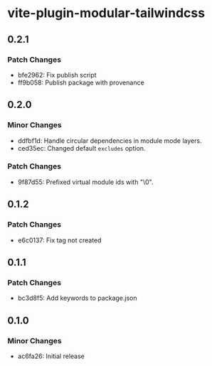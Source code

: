 # vite-plugin-modular-tailwindcss

## 0.2.1

### Patch Changes

- bfe2962: Fix publish script
- ff9b058: Publish package with provenance

## 0.2.0

### Minor Changes

- ddfbf1d: Handle circular dependencies in module mode layers.
- ced35ec: Changed default `excludes` option.

### Patch Changes

- 9f87d55: Prefixed virtual module ids with "\0".

## 0.1.2

### Patch Changes

- e6c0137: Fix tag not created

## 0.1.1

### Patch Changes

- bc3d8f5: Add keywords to package.json

## 0.1.0

### Minor Changes

- ac6fa26: Initial release
